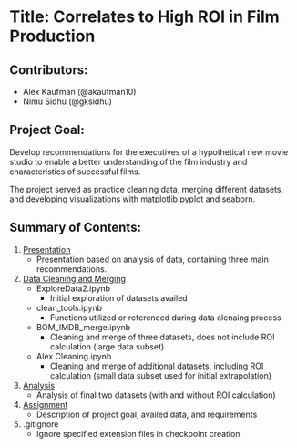 # Title: Correlates to High ROI in Film Production

## Contributors:
- Alex Kaufman (@akaufman10)
- Nimu Sidhu (@gksidhu)

## Project Goal:
Develop recommendations for the executives of a hypothetical new movie studio to enable a better understanding of the film industry and characteristics of successful films. 

The project served as practice cleaning data, merging different datasets, and developing visualizations with matplotlib.pyplot and seaborn.

## Summary of Contents:
1. [Presentation](https://github.com/gksidhu/Project1/tree/master/Presentation) 
    - Presentation based on analysis of data, containing three main recommendations.
2. [Data Cleaning and Merging](https://github.com/gksidhu/Project1/tree/master/Data_Merging_and_Cleaning)
    - ExploreData2.ipynb
      - Initial exploration of datasets availed <br> 
    - clean_tools.ipynb
      - Functions utilized or referenced during data clenaing process <br> 
    - BOM_IMDB_merge.ipynb
      - Cleaning and merge of three datasets, does not include ROI calculation (large data subset) <br> 
    - Alex Cleaning.ipynb
      - Cleaning and merge of additional datasets, including ROI calculation (small data subset used for initial extrapolation) <br> 
3. [Analysis](https://github.com/gksidhu/Project1/tree/master/Analysis)
   - Analysis of final two datasets (with and without ROI calculation) <br>
4. [Assignment](https://github.com/gksidhu/Project1/tree/master/Assignment)
   - Description of project goal, availed data, and requirements <br> 
5. .gitignore <br>
    - Ignore specified extension files in checkpoint creation <br> 

